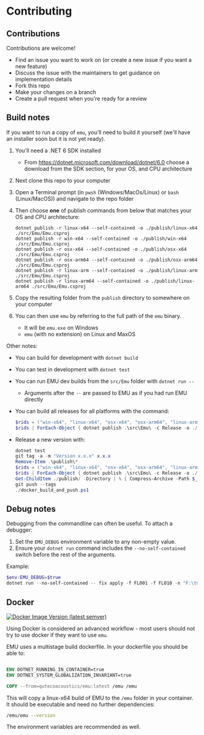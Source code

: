 # Contributing 

## Contributions

Contributions are welcome!

- Find an issue you want to work on (or create a new issue if you want a new feature)
- Discuss the issue with the maintainers to get guidance on implementation details
- Fork this repo
- Make your changes on a branch
- Create a pull request when you're ready for a review

## Build notes

If you want to run a copy of `emu`, you'll need to build it yourself (we'll have an installer soon but it is not yet ready).

1. You'll need a .NET 6 SDK installed
    - From <https://dotnet.microsoft.com/download/dotnet/6.0> choose a download from the SDK section, for your OS, and CPU architecture
2. Next clone this repo to your computer
3. Open a Terminal prompt (in `pwsh` (Windows/MacOs/Linux) or `bash` (Linux/MacOS)) and navigate to the repo folder
4. Then choose **one** of publish commands from below that matches your OS and CPU architecture:

    ```shell
    dotnet publish -r linux-x64 --self-contained -o ./publish/linux-x64 ./src/Emu/Emu.csproj
    dotnet publish -r win-x64 --self-contained -o ./publish/win-x64 ./src/Emu/Emu.csproj
    dotnet publish -r osx-x64 --self-contained -o ./publish/osx-x64 ./src/Emu/Emu.csproj
    dotnet publish -r osx-arm64 --self-contained -o ./publish/osx-arm64 ./src/Emu/Emu.csproj
    dotnet publish -r linux-arm --self-contained -o ./publish/linux-arm ./src/Emu/Emu.csproj
    dotnet publish -r linux-arm64 --self-contained -o ./publish/linux-arm64 ./src/Emu/Emu.csproj
    ```

5. Copy the resulting folder from the `publish` directory to somewhere on your computer
6. You can then use `emu` by referring to the full path of the `emu` binary.
    - It will be `emu.exe` on Windows
    - `emu` (with no extension) on Linux and MaxOS

Other notes:

-   You can build for development with `dotnet build`
-   You can test in development with `dotnet test`
-   You can run EMU dev builds from the `src/Emu` folder with `dotnet run -- `
    -   Arguments after the `--` are passed to EMU as if you had run EMU directly
-   You can build all releases for all platforms with the command:

    ```powershell
    $rids = ("win-x64", "linux-x64", "osx-x64", "osx-arm64", "linux-arm", "linux-arm64")
    $rids | ForEach-Object { dotnet publish .\src\Emu\ -c Release -o ./publish/$_ --self-contained -r $_  }
    ```

-   Release a new version with:

    ```powershell
    dotnet test
    git tag -a -m "Version x.x.x" x.x.x
    Remove-Item .\publish\*
    $rids = ("win-x64", "linux-x64", "osx-x64", "osx-arm64", "linux-arm", "linux-arm64")
    $rids | ForEach-Object { dotnet publish .\src\Emu\ -c Release -o ./publish/$_ --self-contained -r $_  }
    Get-ChildItem ./publish/ -Directory | % { Compress-Archive -Path $_ -DestinationPath ('./publish/' + $_.Name + ".zip") }
    git push --tags
    ./docker_build_and_push.ps1
    ```

## Debug notes

Debugging from the commandline can often be useful. To attach a debugger:

1. Set the `EMU_DEBUG` environment variable to any non-empty value.
2. Ensure your `dotnet run` command includes the `--no-self-contained` switch before the rest of the arguments.

Example:

```powershell
$env:EMU_DEBUG=$true
dotnet run --no-self-contained -- fix apply -f FL001 -f FL010 -n "F:\tmp\fixes\*.flac"
```

## Docker

[![Docker Image Version (latest semver)](https://img.shields.io/docker/v/qutecoacoustics/emu)](https://hub.docker.com/repository/docker/qutecoacoustics/emu)

Using Docker is considered an advanced workflow - most users should not try to use docker if they want to use `emu`.

EMU uses a multistage build dockerfile. In your dockerfile you should be able to:

```dockerfile

ENV DOTNET_RUNNING_IN_CONTAINER=true
ENV DOTNET_SYSTEM_GLOBALIZATION_INVARIANT=true

COPY --from=qutecoacoustics/emu:latest /emu /emu

```

This will copy a linux-x64 build of EMU to the `/emu` folder in your container. It should be executable and need no further dependencies:

```bash
/emu/emu --version
```

The environment variables are recommended as well.